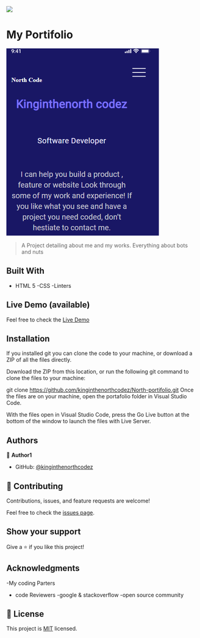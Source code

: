 ![](https://img.shields.io/badge/Microverse-blueviolet)

# My Portifolio
![screenshot](./app_screenshot.png)
> A Project detailing about me and my works.
> Everything about bots and nuts


## Built With

- HTML 5
-CSS
-Linters

## Live Demo (available)
Feel free to check the [Live Demo](https://kinginthenorthcodez.github.io/North-portifolio/)

## Installation

If you installed git you can clone the code to your machine, or download a ZIP of all the files directly.

Download the ZIP from this location, or run the following git command to clone the files to your machine:

git clone https://github.com/kinginthenorthcodez/North-portifolio.git
Once the files are on your machine, open the portafolio folder in Visual Studio Code.

With the files open in Visual Studio Code, press the Go Live button at the bottom of the window to launch the files with Live Server.

## Authors

👤 **Author1**

- GitHub: [@kinginthenorthcodez](https://github.com/kinginthenorthcodez)

## 🤝 Contributing

Contributions, issues, and feature requests are welcome!

Feel free to check the [issues page](https://github.com/kinginthenorthcodez/North-portifolio/issues).

## Show your support

Give a ⭐️ if you like this project!

## Acknowledgments

-My coding Parters
- code Reviewers
-google & stackoverflow
-open source community

## 📝 License

This project is [MIT](./MIT.md) licensed.
